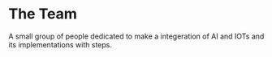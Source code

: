 # The Team

A small group of people dedicated to make a integeration of AI and IOTs and its implementations with steps.
